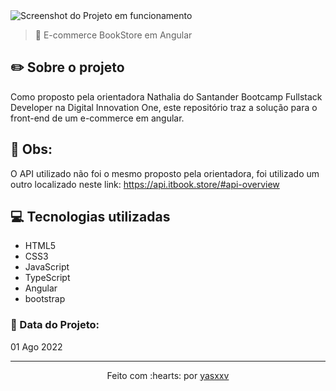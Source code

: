<img src="src/assets/img/screenshot.png" alt="Screenshot do Projeto em funcionamento">

>🛒 E-commerce BookStore em Angular

## ✏️ Sobre o projeto

Como proposto pela orientadora Nathalia do Santander Bootcamp Fullstack Developer na Digital Innovation One, este repositório traz a solução para o front-end de um e-commerce em angular.

## 👀 Obs:

O API utilizado não foi o mesmo proposto pela orientadora, foi utilizado um outro localizado neste link: https://api.itbook.store/#api-overview

## 💻 Tecnologias utilizadas

- HTML5
- CSS3
- JavaScript
- TypeScript
- Angular
- bootstrap

### 📅 Data do Projeto:

01 Ago 2022
 
 ---------------------------

<p align="center">
Feito com :hearts: por <a href="https://github.com/yasxxv">yasxxv</a>
